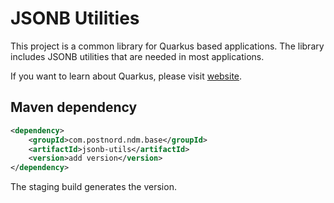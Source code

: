 # JSONB Utilities

This project is a common library for Quarkus based applications. The library
includes JSONB utilities that are needed in most applications.

If you want to learn about Quarkus, please visit [website](https://quarkus.io).

## Maven dependency

```xml
<dependency>
    <groupId>com.postnord.ndm.base</groupId>
    <artifactId>jsonb-utils</artifactId>
    <version>add version</version>
</dependency>
```

The staging build generates the version.
